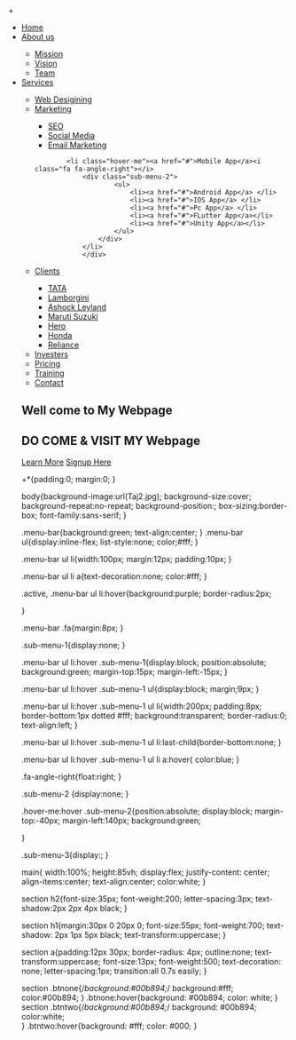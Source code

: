 +<!docktype html>
<html>
<head>
	<title> Drop Down Menu	</title>
	<link rel="stylesheet" href="style.css">
	<link rel="stylesheet" href="https://stackpath.bootstrapcdn.com/font-awesome/4.7.0/css/font-awesome.min.css">
</head>


<body> 

<div class="menu-bar">
<ul>
<li class="active"><a href="#"><i class="fa fa-home"></i> Home</a> 
</li>
<li><a href="#"><i class="fa fa-user"></i>About us</a></i>
	<div class="sub-menu-1">
		<ul>
			<li><a href="#">Mission</a> </li>
			<li><a href="#">Vision</a> </li>
			<li><a href="#">Team</a> </li>
		</ul>
		</div>
	</li>
	
	
	
<li><a href="#"><i class="fa fa-clone"></i>Services</a>
	<div class="sub-menu-1">
			<ul>
			<li><a href="#">Web Desigining</a></li>
			<li class="hover-me"><a href="#">Marketing</a><i class="fa fa-angle-right"></i>
				<div class="sub-menu-2">
							<ul>
								<li><a href="#">SEO</a> </li>
								<li><a href="#">Social Media</a> </li>
								<li><a href="#">Email Marketing</a> </li>
							</ul>
						</div>
					</li>
			
			<li class="hover-me"><a href="#">Mobile App</a><i class="fa fa-angle-right"></i>
				<div class="sub-menu-2">
						<ul>
							<li><a href="#">Android App</a> </li>
							<li><a href="#">IOS App</a> </li>
							<li><a href="#">Pc App</a> </li>
							<li><a href="#">FLutter App</a></li>
							<li><a href="#">Unity App</a></li>
						</ul>
					</div>
				</li>
				</div>




	
<li><a href="#"><i class="fa fa-user"></i>Clients</a></i>
			<div class="sub-menu-1">
			<ul>
				<li><a href="#">TATA</a> </li>
				<li><a href="#">Lamborgini</a> </li>
				<li><a href="#">Ashock Leyland</a> </li>
				<li><a href="#">Maruti Suzuki</a> </li>
				<li><a href="#">Hero</a> </li>
				<li><a href="#">Honda</a> </li>
				<li><a href="#">Reliance</a> </li>
			</ul>
		</div>
	</li>

		
	


<li><a href="#"><i class="fa fa-angellist"></i>Investers</a> </li>
<li><a href="#"><i class="fa fa-inr"></i>Pricing<a/> </li>
<li><a href="#"><i class="fa fa-edit"></i>Training</a> </li>
<li><a href="#"><i class="fa fa-phone"></i>Contact</a> </li>
</ul>
</div>

<main>
	<section>
		<h2>Well come to My Webpage</h2>
		<h1>DO COME & VISIT MY Webpage<span class= "change-content">    </span>
		</h1>
		<a href=" " class="btnone"> Learn More</a>
		<a href="login.html" class="btntwo"> Signup Here</a>
	</section>
</main>


 </body>
</html>



+*{padding:0;
	margin:0;
}

body{background-image:url(Taj2.jpg);
	background-size:cover;
	background-repeat:no-repeat;
	background-position:;
	box-sizing:border-box;
	font-family:sans-serif;
}

.menu-bar{background:green;
			text-align:center;
}
.menu-bar ul{display:inline-flex;
			list-style:none;
			color;#fff;
}

.menu-bar ul li{width:100px;
				margin:12px;
				padding:10px;
}

.menu-bar ul li a{text-decoration:none;
					color:#fff;
}

.active, .menu-bar ul li:hover{background:purple;
								border-radius:2px;
								
}

.menu-bar .fa{margin:8px;
}

.sub-menu-1{display:none;
}

.menu-bar ul li:hover .sub-menu-1{display:block;
									position:absolute;
									background:green;
									margin-top:15px;
									margin-left:-15px;
}


.menu-bar ul li:hover .sub-menu-1 ul{display:block;
										margin;9px;
}

.menu-bar ul li:hover .sub-menu-1 ul li{width:200px;
										padding:8px;
										border-bottom:1px dotted #fff;
										background:transparent;
										border-radius:0;
										text-align:left;
}


.menu-bar ul li:hover .sub-menu-1 ul li:last-child{border-bottom:none;
}

.menu-bar ul li:hover .sub-menu-1 ul li a:hover{ color:blue;
}

.fa-angle-right{float:right;
}

.sub-menu-2 {display:none;
}
			
.hover-me:hover .sub-menu-2{position:absolute;
							display:block;
							margin-top:-40px;
							margin-left:140px;
							background:green;
							
}						


.sub-menu-3{display:;
}


main{ width:100%; height:85vh;
		display:flex;
		justify-content: center;
		align-items:center;
		text-align:center;
		color:white;
		}

section h2{font-size:35px; font-weight:200; letter-spacing:3px; text-shadow:2px 2px 4px black;
}

section h1{margin:30px 0 20px 0;
			font-size:55px;
			font-weight:700;
			text-shadow: 2px 1px 5px black;
			text-transform:uppercase;
}

section  a{padding:12px 30px;
			border-radius: 4px;
			outline:none;
			text-transform:uppercase;
			font-size:13px;
			font-weight:500;
			text-decoration: none;
			letter-spacing:1px;
			transition:all 0.7s easily;
}


section .btnone{/*background:#00b894;*/
				background:#fff;
				color:#00b894;
}
		.btnone:hover{background: #00b894;
					color: white;
		}
section .btntwo{/*background:#00b894;*/
				background: #00b894;
				color:white;		
}
		.btntwo:hover{background: #fff;
				color: #000;
		}





